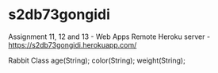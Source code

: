 # s2db73gongidi
Assignment 11, 12 and 13 - Web Apps
Remote Heroku server - https://s2db73gongidi.herokuapp.com/

Rabbit  Class
age(String);
color(String);
weight(String);
